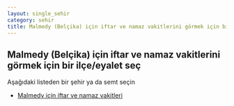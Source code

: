 ```yaml
---
layout: single_sehir
category: sehir
title: Malmedy (Belçika) için iftar ve namaz vakitlerini görmek için bir ilçe/eyalet seç
---
```



## Malmedy (Belçika) için iftar ve namaz vakitlerini görmek için bir ilçe/eyalet seç

Aşağıdaki listeden bir şehir ya da semt seçin


* [Malmedy için iftar ve namaz vakitleri](/iftar.html?sehir=Malmedy&ulke=Belçika&state=Malmedy)
